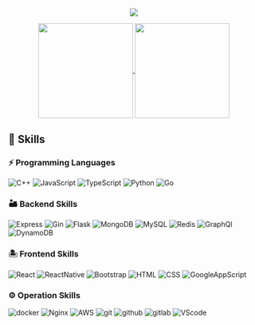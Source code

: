 ##

<p align="center">
  <img src="http://github-readme-streak-stats.herokuapp.com?user=fatsoap&theme=prussian" />
</p>

<p align="center">
  <a href="https://github.com/anuraghazra/github-readme-stats">
    <img align="center" height="190" src="https://github-readme-stats-peach-two.vercel.app/api?username=fatsoap&show_icons=true&count_private=true&theme=prussian" />
  </a>
  <a href="https://github.com/anuraghazra/github-readme-stats">
    <img align="center" height="190" src="https://github-readme-stats-peach-two.vercel.app/api/top-langs/?username=fatsoap&langs_count=10&layout=compact&exclude_repo=fatsoap.github.io&theme=prussian" />
  </a>
</p>

##

## 🚀 Skills

### ⚡ Programming Languages

![C++](https://img.shields.io/badge/C%2B%2B-00599C?logo=c%2B%2B&logoColor=white)
![JavaScript](https://img.shields.io/badge/-JavaScript-F7DF1E?logo=javascript&logoColor=white)
![TypeScript](https://img.shields.io/badge/-TypeScript-3178C6?logo=typescript&logoColor=white)
![Python](https://img.shields.io/badge/Python-3776AB?logo=python&logoColor=white)
![Go](https://img.shields.io/badge/-Golang-00ADD8?logo=go&logoColor=white)


### 🏜️ Backend Skills

![Express](https://img.shields.io/badge/-Express-000000?logo=express&logoColor=white)
![Gin](https://img.shields.io/badge/-Gin-00ADD8?link=https://github.com/gin-gonic/gin)
![Flask](https://img.shields.io/badge/-Flask-000000?logo=flask&logoColor=white)
![MongoDB](https://img.shields.io/badge/MongoDB-4EA94B?logo=mongodb&logoColor=white)
![MySQL](https://img.shields.io/badge/MySQL-4479A1?logo=MySQL&logoColor=white)
![Redis](https://img.shields.io/badge/Redis-DC382D?logo=redis&logoColor=white)
![GraphQl](https://img.shields.io/badge/GraphQl-E10098?logo=graphql&logoColor=white)
![DynamoDB](https://img.shields.io/badge/DynamoDB-4053D6?logo=Amazon%20DynamoDB&logoColor=white)

### 🏝️ Frontend Skills

![React](https://img.shields.io/badge/-React-61DAFB?logo=react&logoColor=white)
![ReactNative](https://img.shields.io/badge/-Expo-000020?logo=expo&logoColor=white)
![Bootstrap](https://img.shields.io/badge/-Bootstrap-7952B3?logo=bootstrap&logoColor=white)
![HTML](https://img.shields.io/badge/HTML-E34F26?logo=html5&logoColor=white)
![CSS](https://img.shields.io/badge/CSS-1572B6?logo=css3&logoColor=white)
![GoogleAppScript](https://img.shields.io/badge/GoogleAppScript-4285F4?logo=google&logoColor=white)


### ⚙️ Operation Skills

![docker](https://img.shields.io/badge/-Docker-2496ED?logo=docker&logoColor=white)
![Nginx](https://img.shields.io/badge/-Nginx-009639?logo=nginx&logoColor=white)
![AWS](https://img.shields.io/badge/-AWS%20Cloud-232F3E?logo=Amazon%20AWS)
![git](https://img.shields.io/badge/-Git-F05032?logo=git&logoColor=white)
![github](https://img.shields.io/badge/-Github-181717?logo=github&logoColor=white)
![gitlab](https://img.shields.io/badge/-Gitlab-181717?logo=gitlab&logoColor=white)
![VScode](https://img.shields.io/badge/-VS%20Code-007ACC?logo=visual%20studio%20code&logoColor=white)

